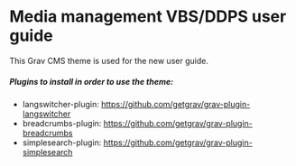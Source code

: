 # Media management VBS/DDPS user guide

This Grav CMS theme is used for the new user guide.

##### Plugins to install in order to use the theme:

- langswitcher-plugin: https://github.com/getgrav/grav-plugin-langswitcher
- breadcrumbs-plugin: https://github.com/getgrav/grav-plugin-breadcrumbs
- simplesearch-plugin: https://github.com/getgrav/grav-plugin-simplesearch

